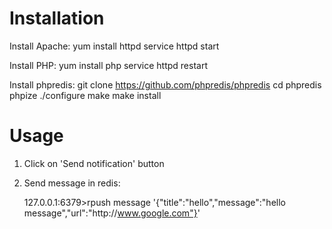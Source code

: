 Installation
============

Install Apache:
	yum install httpd
	service httpd start

Install PHP:
	yum install php
	service httpd restart
	
Install phpredis:
	git clone https://github.com/phpredis/phpredis
	cd phpredis
	phpize
	./configure
	make
	make install

Usage
=====

1. Click on 'Send notification' button

2. Send message in redis:
  
	127.0.0.1:6379>rpush message '{"title":"hello","message":"hello message","url":"http:\/\/www.google.com"}'

